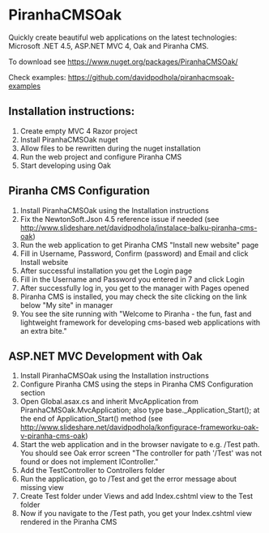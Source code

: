 PiranhaCMSOak
=============

Quickly create beautiful web applications on the latest technologies: Microsoft .NET 4.5, ASP.NET MVC 4, Oak and Piranha CMS.

To download see https://www.nuget.org/packages/PiranhaCMSOak/

Check examples: https://github.com/davidpodhola/piranhacmsoak-examples

Installation instructions:
--------------------------
1. Create empty MVC 4 Razor project
2. Install PiranhaCMSOak nuget
3. Allow files to be rewritten during the nuget installation
4. Run the web project and configure Piranha CMS
5. Start developing using Oak

Piranha CMS Configuration
--------------------------
1. Install PiranhaCMSOak using the Installation instructions
2. Fix the NewtonSoft.Json 4.5 reference issue if needed (see http://www.slideshare.net/davidpodhola/instalace-balku-piranha-cms-oak)
3. Run the web application to get Piranha CMS "Install new website" page
7. Fill in Username, Password, Confirm (password) and Email and click Install website
8. After successful installation you get the Login page
9. Fill in the Username and Password you entered in 7 and click Login
10. After successfully log in, you get to the manager with Pages opened
11. Piranha CMS is installed, you may check the site clicking on the link below "My site" in manager
12. You see the site running with "Welcome to Piranha - the fun, fast and lightweight framework for developing cms-based web applications with an extra bite."

ASP.NET MVC Development with Oak
--------------------------------
1. Install PiranhaCMSOak using the Installation instructions
2. Configure Piranha CMS using the steps in Piranha CMS Configuration section
3. Open Global.asax.cs and inherit MvcApplication from PiranhaCMSOak.MvcApplication; also type base._Application_Start(); at the end of Application_Start() method (see http://www.slideshare.net/davidpodhola/konfigurace-frameworku-oak-v-piranha-cms-oak)
4. Start the web application and in the browser navigate to e.g. /Test path. You should see Oak error screen "The controller for path '/Test' was not found or does not implement IController."
5. Add the TestController to Controllers folder
6. Run the application, go to /Test and get the error message about missing view
7. Create Test folder under Views and add Index.cshtml view to the Test folder
8. Now if you navigate to the /Test path, you get your Index.cshtml view rendered in the Piranha CMS


